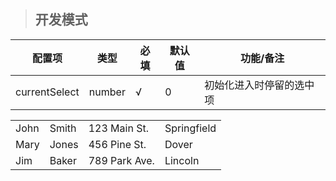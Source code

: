 > ## 开发模式

| 配置项 | 类型 | 必填 | 默认值 | 功能/备注 |
| --- | --- | --- | --- | --- |
| currentSelect | number | √ | 0 | 初始化进入时停留的选中项 |

<table class="table table-bordered table-striped table-condensed">
   <tr>
      <td>John</td>
      <td>Smith</td>
      <td>123 Main St.</td>
      <td>Springfield</td>
   </tr>
   <tr>
      <td>Mary</td>
      <td>Jones</td>
      <td>456 Pine St.</td>
      <td>Dover</td>
   </tr>
   <tr>
      <td>Jim</td>
      <td>Baker</td>
      <td>789 Park Ave.</td>
      <td>Lincoln</td>
   </tr>
</table>




